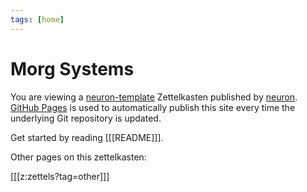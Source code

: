 ```yaml
---
tags: [home]
---
```


# Morg Systems

You are viewing a [neuron-template](https://github.com/srid/neuron-template) Zettelkasten published by [neuron](https://neuron.zettel.page/). [GitHub Pages](https://pages.github.com/) is used to automatically publish this site every time the underlying Git repository is updated.

Get started by reading [[[README]]].

Other pages on this zettelkasten:

[[[z:zettels?tag=other]]]
